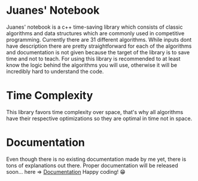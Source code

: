 # Juanes' Notebook
Juanes' notebook is a c++ time-saving library which consists of classic algorithms and data structures which are commonly used in competitive programming.
Currently there are 31 different algorithms. While inputs dont have description there are pretty straightforward for each of the algorithms and documentation is not given because the target of the library is to save time and not to teach. For using this library is recommended to at least know the logic behind the algorithms you will use, otherwise it will be incredibly hard to understand the code.

# Time Complexity
This library favors time complexity over space, that's why all algorithms have their respective optimizations so they are optimal in time not in space. 

# Documentation
Even though there is no existing documentation made by me yet, there is tons of explanations out there. 
Proper documentation will be released soon... here => [Documentation](https://github.com/Juanes2424/juanes_notebook) 
Happy coding! 😁

